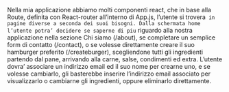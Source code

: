 Nella mia applicazione abbiamo molti componenti react, che in base alla Route, definita con React-router all’interno di App.js, l’utente si trovera` in pagine diverse a seconda dei suoi bisogni. Dalla schermata home l’utente potra’ decidere se saperne di piu` riguardo alla nostra applicazione nella sezione Chi siamo (/about), se completare un semplice form di contatto (/contact), o se volesse direttamente creare il suo hamburger preferito (/createburger), scegliendone tutti gli ingredienti partendo dal pane, arrivando alla carne, salse, condimenti ed extra. L’utente dovra’ associare un indirizzo email ed il suo nome per crearne uno,  e se volesse cambiarlo, gli basterebbe inserire l’indirizzo email associato per visualizzarlo o cambiarne gli ingredienti, oppure eliminarlo direttamente.
